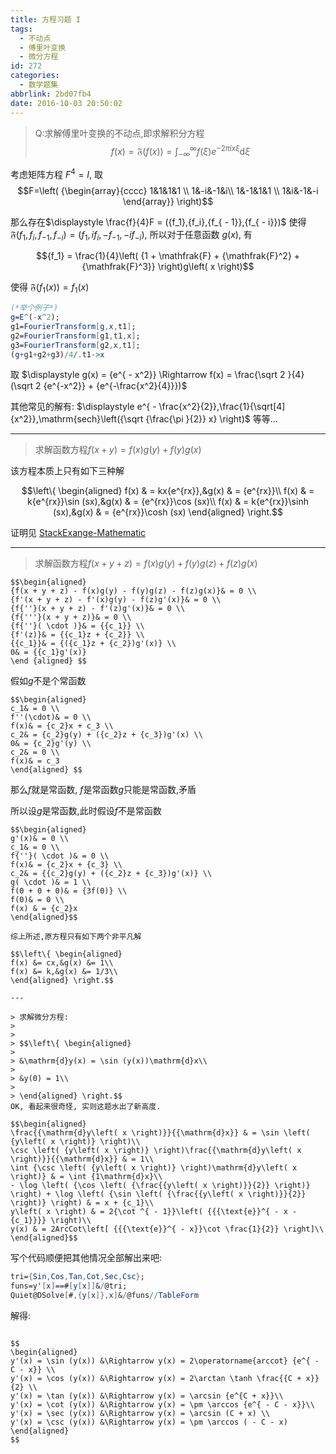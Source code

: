 ```yaml
---
title: 方程习题 I
tags:
  - 不动点
  - 傅里叶变换
  - 微分方程
id: 272
categories:
  - 数学题集
abbrlink: 2bd07fb4
date: 2016-10-03 20:50:02
---
```


> Q:求解傅里叶变换的不动点,即求解积分方程
> $$f(x) = \mathfrak{F}(f(x)) = \int_{ - \infty }^\infty  {f(\xi ){e^{ - 2\pi ix\xi }}\mathrm{d}\xi } $$

考虑矩阵方程 ${F^4} = I$, 取
$$F=\left( {\begin{array}{cccc}
1&1&1&1 \\
1&-i&-1&i\\
1&-1&1&1 \\
1&i&-1&-i
\end{array}} \right)$$

那么存在$\displaystyle \frac{f}{4}F = ({f_1},{f_i},{f_{ - 1}},{f_{ - i}})$ 使得 $\mathfrak{F}({f_1},{f_i},{f_{ - 1}},{f_{ - i}}) = ({f_1},i{f_i}, - {f_{ - 1}}, - i{f_{ - i}})$, 所以对于任意函数 $g(x)$, 有

$${f_1} = \frac{1}{4}\left( {1 + \mathfrak{F} + {\mathfrak{F}^2} + {\mathfrak{F}^3}} \right)g\left( x \right)$$

使得 $\mathfrak{F}({f_1}(x)) = {f_1}(x)$

<!--more-->

```Mathematica
(*举个例子*)
g=E^(-x^2);
g1=FourierTransform[g,x,t1];
g2=FourierTransform[g1,t1,x];
g3=FourierTransform[g2,x,t1];
(g+g1+g2+g3)/4/.t1->x
```

取 $\displaystyle g(x) = {e^{ - x^2}} \Rightarrow f(x) = \frac{\sqrt 2 }{4}(\sqrt 2 {e^{-x^2}} + {e^{-\frac{x^2}{4}}})$

其他常见的解有: $\displaystyle e^{ - \frac{x^2}{2}},\frac{1}{\sqrt[4]{x^2}},\mathrm{sech}\left({\sqrt {\frac{\pi }{2}} x} \right)$ 等等...

---

> 求解函数方程$f(x + y) = f(x)g(y) + f(y)g(x)$

该方程本质上只有如下三种解

$$\left\{ \begin{aligned}
f(x) & = kx{e^{rx}},&g(x) & = {e^{rx}}\\
f(x) & = k{e^{rx}}\sin (sx),&g(x) & = {e^{rx}}\cos (sx)\\
f(x) & = k{e^{rx}}\sinh (sx),&g(x) & = {e^{rx}}\cosh (sx)
\end{aligned} \right.$$

证明见 [StackExange-Mathematic](http://math.stackexchange.com/questions/444517/about-the-addition-formula-fxy-fxgyfygx/623551)

---

> 求解函数方程$f(x + y + z) = f(x)g(y) + f(y)g(z) + f(z)g(x)$
```
$$\begin{aligned}
{f(x + y + z) - f(x)g(y) - f(y)g(z) - f(z)g(x)}& = 0 \\
{f'(x + y + z) - f'(x)g(y) - f(z)g'(x)}& = 0 \\
{f{''}(x + y + z) - f'(z)g'(x)}& = 0 \\
{f{'''}(x + y + z)}& = 0 \\
{f{''}( \cdot )}& = {{c_1}} \\
{f'(z)}& = {{c_1}z + {c_2}} \\
{{c_1}}& = {({c_1}z + {c_2})g'(x)} \\
0& = {{c_1}g'(x)}
\end {aligned} $$
```
假如$g$不是个常函数
```
$$\begin{aligned}
c_1& = 0 \\
f''(\cdot)& = 0 \\
f(x)& = {c_2}x + c_3 \\
c_2& = {c_2}g(y) + ({c_2}z + {c_3})g'(x) \\
0& = {c_2}g'(y) \\
c_2& = 0 \\
f(x)& = c_3
\end{aligned} $$
```
那么$f$就是常函数, $f$是常函数$g$只能是常函数,矛盾

所以设$g$是常函数,此时假设$f$不是常函数
```
$$\begin{aligned}
g'(x)& = 0 \\
c_1& = 0 \\
f{''}( \cdot )& = 0 \\
f(x)& = {c_2}x + {c_3} \\
c_2& = {{c_2}g(y) + ({c_2}z + {c_3})g'(x)} \\
g( \cdot )& = 1 \\
f(0 + 0 + 0)& = {3f(0)} \\
f(0)& = 0 \\
f(x) & = {c_2}x
\end{aligned}$$

综上所述,原方程只有如下两个非平凡解

$$\left\{ \begin{aligned}
f(x) &= cx,&g(x) &= 1\\
f(x) &= k,&g(x) &= 1/3\\
\end{aligned} \right.$$

---

> 求解微分方程:
> 
> 
> $$\left\{ \begin{aligned}
> 
> &\mathrm{d}y(x) = \sin (y(x))\mathrm{d}x\\
> 
> &y(0) = 1\\
> 
> \end{aligned} \right.$$
OK, 看起来很奇怪, 实则这题水出了新高度.

$$\begin{aligned}
\frac{{\mathrm{d}y\left( x \right)}}{{\mathrm{d}x}} & = \sin \left( {y\left( x \right)} \right)\\
\csc \left( {y\left( x \right)} \right)\frac{{\mathrm{d}y\left( x \right)}}{{\mathrm{d}x}} & = 1\\
\int {\csc \left( {y\left( x \right)} \right)\mathrm{d}y\left( x \right)} & = \int {1\mathrm{d}x}\\
- \log \left( {\cos \left( {\frac{{y\left( x \right)}}{2}} \right)} \right) + \log \left( {\sin \left( {\frac{{y\left( x \right)}}{2}} \right)} \right) & = x + {c_1}\\
y\left( x \right) & = 2{\cot ^{ - 1}}\left( {{{\text{e}}^{ - x - {c_1}}}} \right)\\
y(x) & = 2ArcCot\left[ {{{\text{e}}^{ - x}}\cot \frac{1}{2}} \right]\\
\end{aligned}$$
```

写个代码顺便把其他情况全部解出来吧:

```mathematica
tri={Sin,Cos,Tan,Cot,Sec,Csc};
funs=y'[x]==#[y[x]]&/@tri;
Quiet@DSolve[#,{y[x]},x]&/@funs//TableForm
```

解得:

```

$$
\begin{aligned}
y'(x) = \sin (y(x)) &\Rightarrow y(x) = 2\operatorname{arccot} {e^{ - C - x}} \\
y'(x) = \cos (y(x)) &\Rightarrow y(x) = 2\arctan \tanh \frac{{C + x}}{2} \\
y'(x) = \tan (y(x)) &\Rightarrow y(x) = \arcsin {e^{C + x}}\\
y'(x) = \cot (y(x)) &\Rightarrow y(x) = \pm \arccos {e^{ - C - x}}\\
y'(x) = \sec (y(x)) &\Rightarrow y(x) = \arcsin (C + x) \\
y'(x) = \csc (y(x)) &\Rightarrow y(x) = \pm \arccos ( - C - x)
\end{aligned}
$$
```